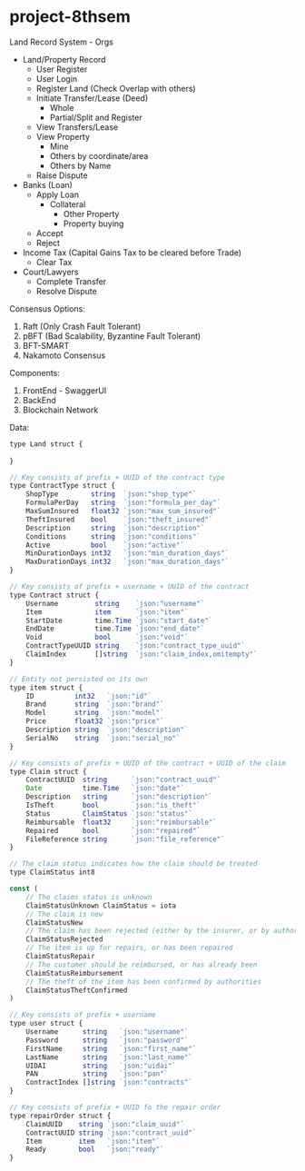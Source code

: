 # project-8thsem


Land Record System - Orgs
- Land/Property Record
    - User Register
    - User Login
    - Register Land (Check Overlap with others)
    - Initiate Transfer/Lease (Deed)
        - Whole
        - Partial/Split and Register
    - View Transfers/Lease
    - View Property
        - Mine
        - Others by coordinate/area
        - Others by Name
    - Raise Dispute
- Banks (Loan)
    - Apply Loan
        - Collateral
            - Other Property
            - Property buying
    - Accept
    - Reject
- Income Tax (Capital Gains Tax to be cleared before Trade)
    - Clear Tax
- Court/Lawyers
    - Complete Transfer
    - Resolve Dispute

Consensus Options:
1) Raft (Only Crash Fault Tolerant)
2) pBFT  (Bad Scalability, Byzantine Fault Tolerant)
3) BFT-SMART
4) Nakamoto Consensus


Components: 
1) FrontEnd - SwaggerUI
2) BackEnd
3) Blockchain Network


Data:
```js
type Land struct {
    
}

// Key consists of prefix + UUID of the contract type
type ContractType struct {
    ShopType        string  `json:"shop_type"`
    FormulaPerDay   string  `json:"formula_per_day"`
    MaxSumInsured   float32 `json:"max_sum_insured"`
    TheftInsured    bool    `json:"theft_insured"`
    Description     string  `json:"description"`
    Conditions      string  `json:"conditions"`
    Active          bool    `json:"active"`
    MinDurationDays int32   `json:"min_duration_days"`
    MaxDurationDays int32   `json:"max_duration_days"`
}

// Key consists of prefix + username + UUID of the contract
type Contract struct {
    Username         string    `json:"username"`
    Item             item      `json:"item"`
    StartDate        time.Time `json:"start_date"`
    EndDate          time.Time `json:"end_date"`
    Void             bool      `json:"void"`
    ContractTypeUUID string    `json:"contract_type_uuid"`
    ClaimIndex       []string  `json:"claim_index,omitempty"`
}

// Entity not persisted on its own
type item struct {
    ID          int32   `json:"id"`
    Brand       string  `json:"brand"`
    Model       string  `json:"model"`
    Price       float32 `json:"price"`
    Description string  `json:"description"`
    SerialNo    string  `json:"serial_no"`
}

// Key consists of prefix + UUID of the contract + UUID of the claim
type Claim struct {
    ContractUUID  string      `json:"contract_uuid"`
    Date          time.Time   `json:"date"`
    Description   string      `json:"description"`
    IsTheft       bool        `json:"is_theft"`
    Status        ClaimStatus `json:"status"`
    Reimbursable  float32     `json:"reimbursable"`
    Repaired      bool        `json:"repaired"`
    FileReference string      `json:"file_reference"`
}

// The claim status indicates how the claim should be treated
type ClaimStatus int8

const (
    // The claims status is unknown
    ClaimStatusUnknown ClaimStatus = iota
    // The claim is new
    ClaimStatusNew
    // The claim has been rejected (either by the insurer, or by authorities
    ClaimStatusRejected
    // The item is up for repairs, or has been repaired
    ClaimStatusRepair
    // The customer should be reimbursed, or has already been
    ClaimStatusReimbursement
    // The theft of the item has been confirmed by authorities
    ClaimStatusTheftConfirmed
)

// Key consists of prefix + username
type user struct {
	Username      string   `json:"username"`
	Password      string   `json:"password"`
	FirstName     string   `json:"first_name"`
	LastName      string   `json:"last_name"`
    UIDAI         string   `json:"uidai"`
    PAN           string   `json:"pan"`
	ContractIndex []string `json:"contracts"`
}

// Key consists of prefix + UUID fo the repair order
type repairOrder struct {
	ClaimUUID    string `json:"claim_uuid"`
	ContractUUID string `json:"contract_uuid"`
	Item         item   `json:"item"`
	Ready        bool   `json:"ready"`
}
```